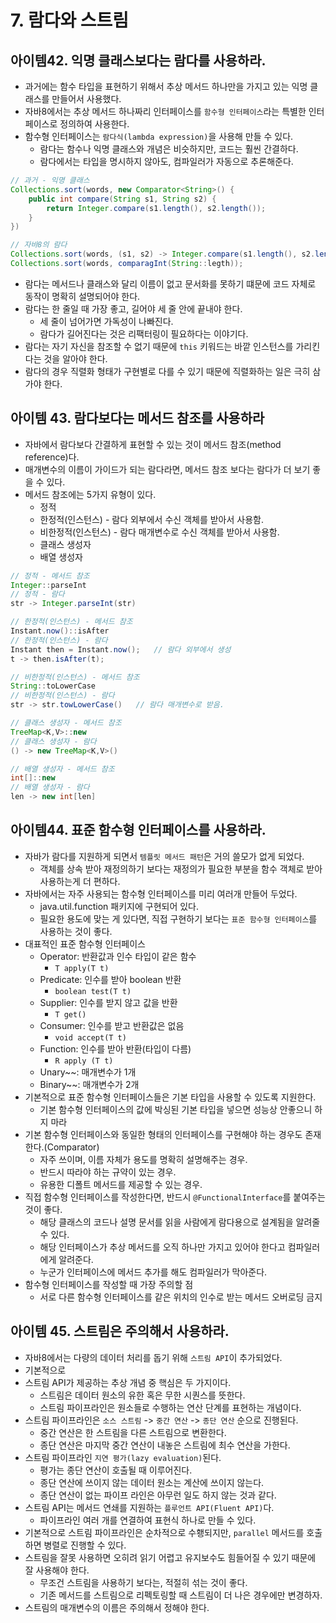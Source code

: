 # 7. 람다와 스트림

## 아이템42. 익명 클래스보다는 람다를 사용하라.

- 과거에는 함수 타입을 표현하기 위해서 추상 메서드 하나만을 가지고 있는 익명 클래스를 만들어서 사용했다.
- 자바8에서는 추상 메서드 하나짜리 인터페이스를 `함수형 인터페이스`라는 특별한 인터페이스로 정의하여 사용한다.
- 함수형 인터페이스는 `람다식(lambda expression)`을 사용해 만들 수 있다.
  - 람다는 함수나 익명 클래스와 개념은 비슷하지만, 코드는 훨씬 간결하다.
  - 람다에서는 타입을 명시하지 않아도, 컴파일러가 자동으로 추론해준다.

```java
// 과거 - 익명 클래스
Collections.sort(words, new Comparator<String>() {
    public int compare(String s1, String s2) {
        return Integer.compare(s1.length(), s2.length());
    }
})

// 자바8의 람다
Collections.sort(words, (s1, s2) -> Integer.compare(s1.length(), s2.length()));
Collections.sort(words, comparagInt(String::legth));
```

- 람다는 메서드나 클래스와 달리 이름이 없고 문서화를 못하기 떄문에 코드 자체로 동작이 명확히 설명되어야 한다.
- 람다는 한 줄일 때 가장 좋고, 길어야 세 줄 안에 끝내야 한다.
  - 세 줄이 넘어가면 가독성이 나빠진다.
  - 람다가 길어진다는 것은 리팩터링이 필요하다는 이야기다.
- 람다는 자기 자신을 참조할 수 없기 때문에 `this` 키워드는 바깥 인스턴스를 가리킨다는 것을 알아야 한다.
- 람다의 경우 직렬화 형태가 구현별로 다를 수 있기 때문에 직렬화하는 일은 극히 삼가야 한다.

## 아이템 43. 람다보다는 메서드 참조를 사용하라

- 자바에서 람다보다 간결하게 표현할 수 있는 것이 메서드 참조(method reference)다.
- 매개변수의 이름이 가이드가 되는 람다라면, 메서드 참조 보다는 람다가 더 보기 좋을 수 있다.
- 메서드 참조에는 5가지 유형이 있다.
  - 정적
  - 한정적(인스턴스) - 람다 외부에서 수신 객체를 받아서 사용함.
  - 비한정적(인스턴스) - 람다 매개변수로 수신 객체를 받아서 사용함.
  - 클래스 생성자
  - 배열 생성자

```java
// 정적 - 메서드 참조
Integer::parseInt
// 정적 - 람다
str -> Integer.parseInt(str)

// 한정적(인스턴스) - 메서드 참조
Instant.now()::isAfter
// 한정적(인스턴스) - 람다
Instant then = Instant.now();   // 람다 외부에서 생성
t -> then.isAfter(t);

// 비한정적(인스턴스) - 메서드 참조
String::toLowerCase
// 비한정적(인스턴스) - 람다
str -> str.towLowerCase()   // 람다 매개변수로 받음.

// 클래스 생성자 - 메서드 참조
TreeMap<K,V>::new
// 클래스 생성자 - 람다
() -> new TreeMap<K,V>()

// 배열 생성자 - 메서드 참조
int[]::new
// 배열 생성자 - 람다
len -> new int[len]
```

## 아이템44. 표준 함수형 인터페이스를 사용하라.

- 자바가 람다를 지원하게 되면서 `템플릿 메서드 패턴`은 거의 쓸모가 없게 되었다.
  - 객체를 상속 받아 재정의하기 보다는 재정의가 필요한 부분을 함수 객체로 받아 사용하는게 더 편하다.
- 자바에서는 자주 사용되는 함수형 인터페이스를 미리 여러개 만들어 두었다.
  - java.util.function 패키지에 구현되어 있다.
  - 필요한 용도에 맞는 게 있다면, 직접 구현하기 보다는 `표준 함수형 인터페이스`를 사용하는 것이 좋다.
- 대표적인 표준 함수형 인터페이스
  - Operator: 반환값과 인수 타입이 같은 함수 
    - `T apply(T t)`
  - Predicate: 인수를 받아 boolean 반환
    - `boolean test(T t)`
  - Supplier: 인수를 받지 않고 값을 반환
    - `T get()`
  - Consumer: 인수를 받고 반환값은 없음
    - `void accept(T t)`
  - Function: 인수를 받아 반환(타입이 다름)
    - `R apply (T t)`
  - Unary~~: 매개변수가 1개
  - Binary~~: 매개변수가 2개
- 기본적으로 표준 함수형 인터페이스들은 기본 타입을 사용할 수 있도록 지원한다.
  - 기본 함수형 인터페이스의 값에 박싱된 기본 타입을 넣으면 성능상 안좋으니 하지 마라
- 기본 함수형 인터페이스와 동일한 형태의 인터페이스를 구현해야 하는 경우도 존재한다.(Comparator)
  - 자주 쓰이며, 이름 자체가 용도를 명확히 설명해주는 경우.
  - 반드시 따라야 하는 규약이 있는 경우.
  - 유용한 디폴트 메서드를 제공할 수 있는 경우.
- 직접 함수형 인터페이스를 작성한다면, 반드시 `@FunctionalInterface`를 붙여주는 것이 좋다.
  - 해당 클래스의 코드나 설명 문서를 읽을 사람에게 람다용으로 설계됨을 알려줄 수 있다.
  - 해당 인터페이스가 추상 메서드를 오직 하나만 가지고 있어야 한다고 컴파일러에게 알려준다.
  - 누군가 인터페이스에 메서드 추가를 해도 컴파일러가 막아준다.
- 함수형 인터페이스를 작성할 때 가장 주의할 점
  - 서로 다른 함수형 인터페이스를 같은 위치의 인수로 받는 메서드 오버로딩 금지

## 아이템 45. 스트림은 주의해서 사용하라.

- 자바8에서는 다량의 데이터 처리를 돕기 위해 `스트림 API`이 추가되었다.
- 기본적으로 
- 스트림 API가 제공하는 추상 개념 중 핵심은 두 가지이다.
  - 스트림은 데이터 원소의 유한 혹은 무한 시퀀스를 뜻한다.
  - 스트림 파이프라인은 원소들로 수행하는 연산 단계를 표현하는 개념이다.
- 스트림 파이프라인은 `소스 스트림` -> `중간 연산` -> `종단 연산` 순으로 진행된다.
  - 중간 연산은 한 스트림을 다른 스트림으로 변환한다.
  - 종단 연산은 마지막 중간 연산이 내놓은 스트림에 최수 연산을 가한다.
- 스트림 파이프라인 `지연 평가(lazy evaluation)`된다.
  - 평가는 종단 연산이 호출될 때 이루어진다.
  - 종단 연산에 쓰이지 않는 데이터 원소는 계산에 쓰이지 않는다.
  - 종단 연산이 없는 파이프 라인은 아무런 일도 하지 않는 것과 같다.
- 스트림 API는 메서드 연쇄를 지원하는 `플루언트 API(Fluent API)`다.
  - 파이프라인 여러 개를 연결하여 표현식 하나로 만들 수 있다.
- 기본적으로 스트림 파이프라인은 순차적으로 수횅되지만, `parallel` 메서드를 호출하면 병렬로 진행할 수 있다.
- 스트림을 잘못 사용하면 오히려 읽기 어렵고 유지보수도 힘들어질 수 있기 때문에 잘 사용해야 한다.
  - 무조건 스트림을 사용하기 보다는, 적절히 섞는 것이 좋다.
  - 기존 메서드를 스트림으로 리펙토링할 때 스트림이 더 나은 경우에만 변경하자.
- 스트림의 매개변수의 이름은 주의해서 정해야 한다.